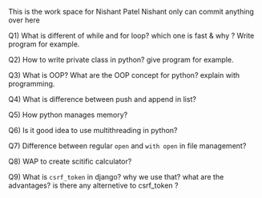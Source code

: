 This is the work space for Nishant Patel
Nishant only can commit anything over here

Q1) What is different of while and for loop? which one is fast & why ? Write program for example.

Q2) How to write private class in python? give program for example.

Q3) What is OOP? What are the OOP concept for python? explain with programming.

Q4) What is difference between push and append in list?

Q5) How python manages memory?

Q6) Is it good idea to use multithreading in python?

Q7) Difference between regular `open` and `with open` in file management?

Q8) WAP to create scitific calculator?

Q9) What is `csrf_token` in django? why we use that? what are the advantages? is there any alternetive to csrf_token ?
